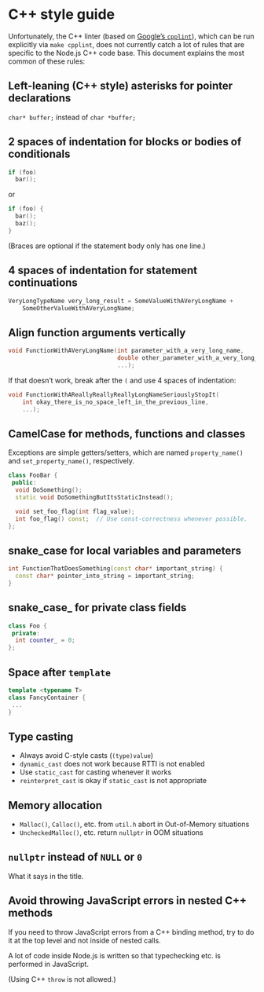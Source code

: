 # C++ style guide

Unfortunately, the C++ linter (based on
[Google’s `cpplint`](https://github.com/google/styleguide)), which can be run
explicitly via `make cpplint`, does not currently catch a lot of rules that are
specific to the Node.js C++ code base. This document explains the most common of
these rules:

## Left-leaning (C++ style) asterisks for pointer declarations

`char* buffer;` instead of `char *buffer;`

## 2 spaces of indentation for blocks or bodies of conditionals

```c++
if (foo)
  bar();
```

or

```c++
if (foo) {
  bar();
  baz();
}
```

(Braces are optional if the statement body only has one line.)

## 4 spaces of indentation for statement continuations

```c++
VeryLongTypeName very_long_result = SomeValueWithAVeryLongName +
    SomeOtherValueWithAVeryLongName;
```

## Align function arguments vertically

```c++
void FunctionWithAVeryLongName(int parameter_with_a_very_long_name,
                               double other_parameter_with_a_very_long_name,
                               ...);
```

If that doesn’t work, break after the `(` and use 4 spaces of indentation:

```c++
void FunctionWithAReallyReallyReallyLongNameSeriouslyStopIt(
    int okay_there_is_no_space_left_in_the_previous_line,
    ...);
```

## CamelCase for methods, functions and classes

Exceptions are simple getters/setters, which are named `property_name()` and
`set_property_name()`, respectively.

```c++
class FooBar {
 public:
  void DoSomething();
  static void DoSomethingButItsStaticInstead();

  void set_foo_flag(int flag_value);
  int foo_flag() const;  // Use const-correctness whenever possible.
};
```

## snake\_case for local variables and parameters

```c++
int FunctionThatDoesSomething(const char* important_string) {
  const char* pointer_into_string = important_string;
}
```

## snake\_case\_ for private class fields

```c++
class Foo {
 private:
  int counter_ = 0;
};
```

## Space after `template`

```c++
template <typename T>
class FancyContainer {
 ...
}
```

## Type casting

- Always avoid C-style casts (`(type)value`)
- `dynamic_cast` does not work because RTTI is not enabled
- Use `static_cast` for casting whenever it works
- `reinterpret_cast` is okay if `static_cast` is not appropriate

## Memory allocation

- `Malloc()`, `Calloc()`, etc. from `util.h` abort in Out-of-Memory situations
- `UncheckedMalloc()`, etc. return `nullptr` in OOM situations

## `nullptr` instead of `NULL` or `0`

What it says in the title.

## Avoid throwing JavaScript errors in nested C++ methods

If you need to throw JavaScript errors from a C++ binding method, try to do it
at the top level and not inside of nested calls.

A lot of code inside Node.js is written so that typechecking etc. is performed
in JavaScript.

(Using C++ `throw` is not allowed.)
